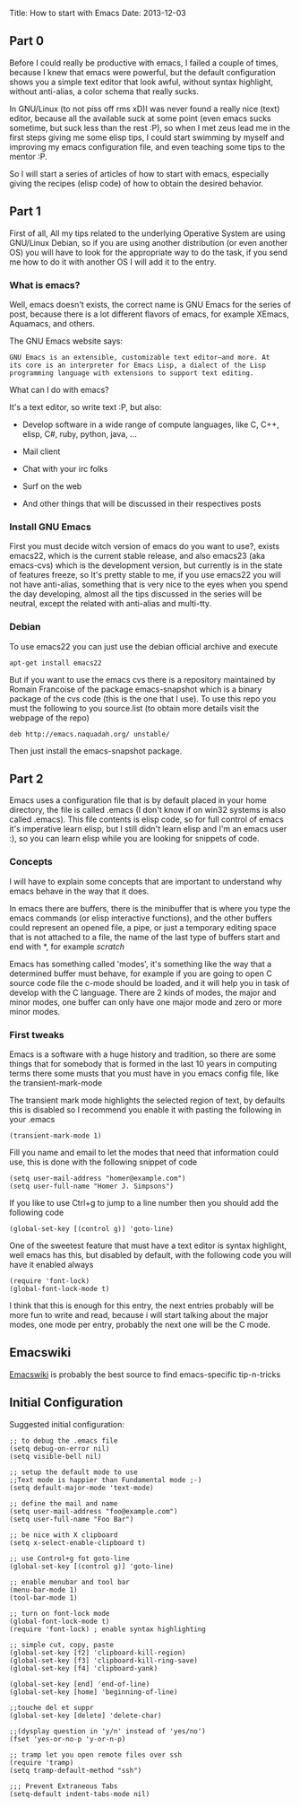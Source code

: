 Title: How to start with Emacs
Date: 2013-12-03

## Part 0

Before I could really be productive with emacs, I failed a couple of
times, because I knew that emacs were powerful, but the default
configuration shows you a simple text editor that look awful, without
syntax highlight, without anti-alias, a color schema that really
sucks.

In GNU/Linux (to not piss off rms xD)I was never found a really nice
(text) editor, because all the available suck at some point (even
emacs sucks sometime, but suck less than the rest :P), so when I met
zeus lead me in the first steps giving me some elisp tips, I could
start swimming by myself and improving my emacs configuration file,
and even teaching some tips to the mentor :P.

So I will start a series of articles of how to start with emacs,
especially giving the recipes (elisp code) of how to obtain the
desired behavior.

## Part 1

First of all, All my tips related to the underlying Operative System
are using GNU/Linux Debian, so if you are using another distribution
(or even another OS) you will have to look for the appropriate way to
do the task, if you send me how to do it with another OS I will add it
to the entry.

### What is emacs?

Well, emacs doesn't exists, the correct name is GNU Emacs for the
series of post, because there is a lot different flavors of emacs, for
example XEmacs, Aquamacs, and others.

The GNU Emacs website says:

    GNU Emacs is an extensible, customizable text editor—and more. At
    its core is an interpreter for Emacs Lisp, a dialect of the Lisp
    programming language with extensions to support text editing.

What can I do with emacs?

It's a text editor, so write text :P, but also:

- Develop software in a wide range of compute languages, like C, C++,
  elisp, C#, ruby, python, java, ...
- Mail client

- Chat with your irc folks

- Surf on the web

- And other things that will be discussed in their respectives posts

### Install GNU Emacs

First you must decide witch version of emacs do you want to use?,
exists emacs22, which is the current stable release, and also emacs23
(aka emacs-cvs) which is the development version, but currently is in
the state of features freeze, so It's pretty stable to me, if you use
emacs22 you will not have anti-alias, something that is very nice to
the eyes when you spend the day developing, almost all the tips
discussed in the series will be neutral, except the related with
anti-alias and multi-tty.

### Debian

To use emacs22 you can just use the debian official archive and
execute

```
apt-get install emacs22
```

But if you want to use the emacs cvs there is a repository maintained
by Romain Francoise of the package emacs-snapshot which is a binary
package of the cvs code (this is the one that I use). To use this repo
you must the following to you source.list (to obtain more details
visit the webpage of the repo)

```
deb http://emacs.naquadah.org/ unstable/
```

Then just install the emacs-snapshot package.

## Part 2

Emacs uses a configuration file that is by default placed in your home
directory, the file is called .emacs (I don't know if on win32 systems
is also called .emacs). This file contents is elisp code, so for full
control of emacs it's imperative learn elisp, but I still didn't learn
elisp and I'm an emacs user :), so you can learn elisp while you are
looking for snippets of code.

### Concepts

I will have to explain some concepts that are important to understand
why emacs behave in the way that it does.

In emacs there are buffers, there is the minibuffer that is where you
type the emacs commands (or elisp interactive functions), and the
other buffers could represent an opened file, a pipe, or just a
temporary editing space that is not attached to a file, the name of
the last type of buffers start and end with *, for example *scratch*

Emacs has something called 'modes', it's something like the way that a
determined buffer must behave, for example if you are going to open C
source code file the c-mode should be loaded, and it will help you in
task of develop with the C language. There are 2 kinds of modes, the
major and minor modes, one buffer can only have one major mode and
zero or more minor modes.

### First tweaks

Emacs is a software with a huge history and tradition, so there are
some things that for somebody that is formed in the last 10 years in
computing terms there some musts that you must have in you emacs
config file, like the transient-mark-mode

The transient mark mode highlights the selected region of text, by
defaults this is disabled so I recommend you enable it with pasting
the following in your .emacs

```
(transient-mark-mode 1)
```

Fill you name and email to let the modes that need that information
could use, this is done with the following snippet of code

```
(setq user-mail-address "homer@example.com")
(setq user-full-name "Homer J. Simpsons")
```

If you like to use Ctrl+g to jump to a line number then you should add
the following code

```
(global-set-key [(control g)] 'goto-line)
```

One of the sweetest feature that must have a text editor is syntax
highlight, well emacs has this, but disabled by default, with the
following code you will have it enabled always

```
(require 'font-lock)
(global-font-lock-mode t)
```

I think that this is enough for this entry, the next entries probably
will be more fun to write and read, because i will start talking about
the major modes, one mode per entry, probably the next one will be the
C mode.

## Emacswiki

  [Emacswiki](http://www.emacswiki.org/) is probably the best source to find emacs-specific tip-n-tricks

## Initial Configuration

Suggested initial configuration:

```elisp
;; to debug the .emacs file
(setq debug-on-error nil)
(setq visible-bell nil)

;; setup the default mode to use
;;Text mode is happier than Fundamental mode ;-)
(setq default-major-mode 'text-mode)

;; define the mail and name
(setq user-mail-address "foo@example.com")
(setq user-full-name "Foo Bar")

;; be nice with X clipboard
(setq x-select-enable-clipboard t)

;; use Control+g fot goto-line
(global-set-key [(control g)] 'goto-line)

;; enable menubar and tool bar
(menu-bar-mode 1)
(tool-bar-mode 1)

;; turn on font-lock mode
(global-font-lock-mode t)
(require 'font-lock) ; enable syntax highlighting

;; simple cut, copy, paste
(global-set-key [f2] 'clipboard-kill-region)
(global-set-key [f3] 'clipboard-kill-ring-save)
(global-set-key [f4] 'clipboard-yank)

(global-set-key [end] 'end-of-line)
(global-set-key [home] 'beginning-of-line)

;;touche del et suppr
(global-set-key [delete] 'delete-char)

;;(dysplay question in 'y/n' instead of 'yes/no')
(fset 'yes-or-no-p 'y-or-n-p)

;; tramp let you open remote files over ssh
(require 'tramp)
(setq tramp-default-method "ssh")

;;; Prevent Extraneous Tabs
(setq-default indent-tabs-mode nil)
```
